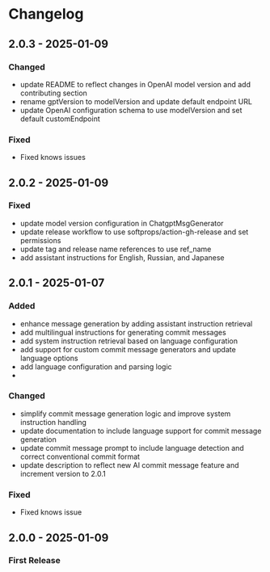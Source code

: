 # Changelog

## 2.0.3 - 2025-01-09

### Changed

- update README to reflect changes in OpenAI model version and add contributing section
- rename gptVersion to modelVersion and update default endpoint URL
- update OpenAI configuration schema to use modelVersion and set default customEndpoint

### Fixed

- Fixed knows issues

## 2.0.2 - 2025-01-09

### Fixed

- update model version configuration in ChatgptMsgGenerator
- update release workflow to use softprops/action-gh-release and set permissions
- update tag and release name references to use ref_name
- add assistant instructions for English, Russian, and Japanese



## 2.0.1 - 2025-01-07

### Added

- enhance message generation by adding assistant instruction retrieval
- add multilingual instructions for generating commit messages
- add system instruction retrieval based on language configuration
- add support for custom commit message generators and update language options
- add language configuration and parsing logic
- 

### Changed

- simplify commit message generation logic and improve system instruction handling
- update documentation to include language support for commit message generation
- update commit message prompt to include language detection and correct conventional commit format
- update description to reflect new AI commit message feature and increment version to 2.0.1

### Fixed

- Fixed knows issue


## 2.0.0 - 2025-01-09

### First Release